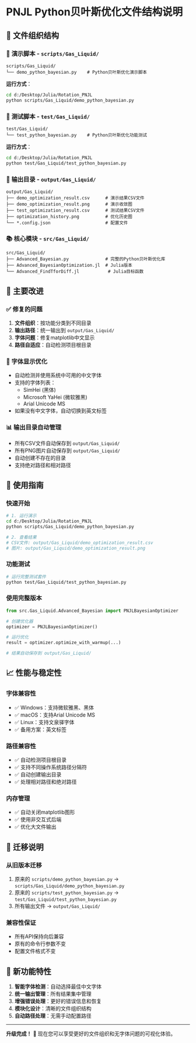 # PNJL Python贝叶斯优化文件结构说明

## 📁 文件组织结构

### 🚀 **演示脚本** - `scripts/Gas_Liquid/`
```
scripts/Gas_Liquid/
└── demo_python_bayesian.py    # Python贝叶斯优化演示脚本
```

**运行方式**：
```bash
cd d:/Desktop/Julia/Rotation_PNJL
python scripts/Gas_Liquid/demo_python_bayesian.py
```

### 🧪 **测试脚本** - `test/Gas_Liquid/`
```
test/Gas_Liquid/
└── test_python_bayesian.py    # Python贝叶斯优化功能测试
```

**运行方式**：
```bash
cd d:/Desktop/Julia/Rotation_PNJL
python test/Gas_Liquid/test_python_bayesian.py
```

### 📂 **输出目录** - `output/Gas_Liquid/`
```
output/Gas_Liquid/
├── demo_optimization_result.csv      # 演示结果CSV文件
├── demo_optimization_result.png      # 演示收敛图
├── test_optimization_result.csv      # 测试结果CSV文件
├── optimization_history.png          # 优化历史图
└── *.config.json                     # 配置文件
```

### 📚 **核心模块** - `src/Gas_Liquid/`
```
src/Gas_Liquid/
├── Advanced_Bayesian.py              # 完整的Python贝叶斯优化库
├── Advanced_BayesianOptimization.jl  # Julia版本
└── Advanced_FindTforDiff.jl           # Julia目标函数
```

## 🔧 主要改进

### ✅ **修复的问题**
1. **文件组织**：按功能分类到不同目录
2. **输出路径**：统一输出到 `output/Gas_Liquid/`
3. **字体问题**：修复matplotlib中文显示
4. **路径自适应**：自动检测项目根目录

### 🎯 **字体显示优化**
- 自动检测并使用系统中可用的中文字体
- 支持的字体列表：
  - SimHei (黑体)
  - Microsoft YaHei (微软雅黑)
  - Arial Unicode MS
- 如果没有中文字体，自动切换到英文标签

### 📊 **输出目录自动管理**
- 所有CSV文件自动保存到 `output/Gas_Liquid/`
- 所有PNG图片自动保存到 `output/Gas_Liquid/`
- 自动创建不存在的目录
- 支持绝对路径和相对路径

## 🚀 使用指南

### **快速开始**
```bash
# 1. 运行演示
cd d:/Desktop/Julia/Rotation_PNJL
python scripts/Gas_Liquid/demo_python_bayesian.py

# 2. 查看结果
# CSV文件: output/Gas_Liquid/demo_optimization_result.csv
# 图片: output/Gas_Liquid/demo_optimization_result.png
```

### **功能测试**
```bash
# 运行完整测试套件
python test/Gas_Liquid/test_python_bayesian.py
```

### **使用完整版本**
```python
from src.Gas_Liquid.Advanced_Bayesian import PNJLBayesianOptimizer

# 创建优化器
optimizer = PNJLBayesianOptimizer()

# 运行优化
result = optimizer.optimize_with_warmup(...)

# 结果自动保存到 output/Gas_Liquid/
```

## 📈 **性能与稳定性**

### **字体兼容性**
- ✅ Windows：支持微软雅黑、黑体
- ✅ macOS：支持Arial Unicode MS
- ✅ Linux：支持文泉驿字体
- ✅ 备用方案：英文标签

### **路径兼容性**
- ✅ 自动检测项目根目录
- ✅ 支持不同操作系统路径分隔符
- ✅ 自动创建输出目录
- ✅ 处理相对路径和绝对路径

### **内存管理**
- ✅ 自动关闭matplotlib图形
- ✅ 使用非交互式后端
- ✅ 优化大文件输出

## 🔄 **迁移说明**

### **从旧版本迁移**
1. 原来的 `scripts/demo_python_bayesian.py` → `scripts/Gas_Liquid/demo_python_bayesian.py`
2. 原来的 `scripts/test_python_bayesian.py` → `test/Gas_Liquid/test_python_bayesian.py`
3. 所有输出文件 → `output/Gas_Liquid/`

### **兼容性保证**
- 所有API保持向后兼容
- 原有的命令行参数不变
- 配置文件格式不变

## 🎉 **新功能特性**

1. **智能字体检测**：自动选择最佳中文字体
2. **统一输出管理**：所有结果集中管理
3. **增强错误处理**：更好的错误信息和恢复
4. **模块化设计**：清晰的文件组织结构
5. **自动路径处理**：无需手动配置路径

---

**升级完成！** 🎊 现在您可以享受更好的文件组织和无字体问题的可视化体验。